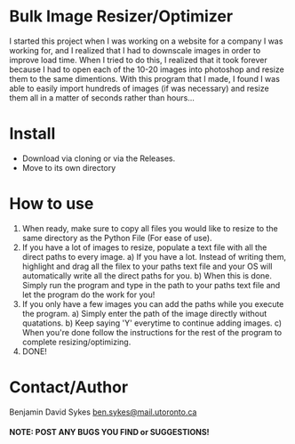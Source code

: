 # Bulk Image Resizer/Optimizer
I started this project when I was working on a website for a company I was working for, and I realized that I had to downscale images in order to improve load time. When I tried to do this, I realized that it took forever because I had to open each of the 10-20 images into photoshop and resize them to the same dimentions. With this program that I made, I found I was able to easily import hundreds of images (if was necessary) and resize them all in a matter of seconds rather than hours...

# Install
  - Download via cloning or via the Releases.
  - Move to its own directory
  
# How to use
  1. When ready, make sure to copy all files you would like to resize to the same directory as the Python File (For ease of use).
  2. If you have a lot of images to resize, populate a text file with all the direct paths to every image.
    a) If you have a lot. Instead of writing them, highlight and drag all the filex to your paths text file and your OS will automatically write all the direct paths for you.
    b) When this is done. Simply run the program and type in the path to your paths text file and let the program do the work for you!
  3. If you only have a few images you can add the paths while you execute the program.
    a) Simply enter the path of the image directly without quatations.
    b) Keep saying 'Y' everytime to continue adding images.
    c) When you're done follow the instructions for the rest of the program to complete resizing/optimizing.
  4. DONE!
  
# Contact/Author
Benjamin David Sykes
ben.sykes@mail.utoronto.ca

#### NOTE: POST ANY BUGS YOU FIND or SUGGESTIONS!
